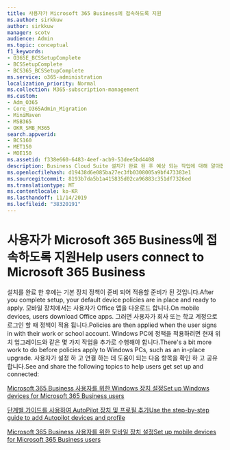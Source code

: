```yaml
---
title: 사용자가 Microsoft 365 Business에 접속하도록 지원
ms.author: sirkkuw
author: sirkkuw
manager: scotv
audience: Admin
ms.topic: conceptual
f1_keywords:
- O365E_BCSSetupComplete
- BCSSetupComplete
- BCS365_BCSSetupComplete
ms.service: o365-administration
localization_priority: Normal
ms.collection: M365-subscription-management
ms.custom:
- Adm_O365
- Core_O365Admin_Migration
- MiniMaven
- MSB365
- OKR_SMB_M365
search.appverid:
- BCS160
- MET150
- MOE150
ms.assetid: f338e660-6483-4eef-acb9-53dee5bd4408
description: Business Cloud Suite 설치가 완료 된 후 예상 되는 작업에 대해 알아봅니다.
ms.openlocfilehash: d19438d6e085ba27ec3fb0308005a9bf473383e1
ms.sourcegitcommit: 8193b7da5b1a415835d02ca96883c351df7326ed
ms.translationtype: MT
ms.contentlocale: ko-KR
ms.lasthandoff: 11/14/2019
ms.locfileid: "38320191"
---
```

# <a name="help-users-connect-to-microsoft-365-business"></a><span data-ttu-id="5f064-103">사용자가 Microsoft 365 Business에 접속하도록 지원</span><span class="sxs-lookup"><span data-stu-id="5f064-103">Help users connect to Microsoft 365 Business</span></span>

<span data-ttu-id="5f064-104">설치를 완료 한 후에는 기본 장치 정책이 준비 되어 적용할 준비가 된 것입니다.</span><span class="sxs-lookup"><span data-stu-id="5f064-104">After you complete setup, your default device policies are in place and ready to apply.</span></span> <span data-ttu-id="5f064-105">모바일 장치에서는 사용자가 Office 앱을 다운로드 합니다.</span><span class="sxs-lookup"><span data-stu-id="5f064-105">On mobile devices, users download Office apps.</span></span> <span data-ttu-id="5f064-106">그러면 사용자가 회사 또는 학교 계정으로 로그인 할 때 정책이 적용 됩니다.</span><span class="sxs-lookup"><span data-stu-id="5f064-106">Policies are then applied when the user signs in with their work or school account.</span></span> <span data-ttu-id="5f064-107">Windows PC에 정책을 적용하려면 현재 위치 업그레이드와 같은 몇 가지 작업을 추가로 수행해야 합니다.</span><span class="sxs-lookup"><span data-stu-id="5f064-107">There's a bit more work to do before policies apply to Windows PCs, such as an in-place upgrade.</span></span> <span data-ttu-id="5f064-108">사용자가 설정 하 고 연결 하는 데 도움이 되는 다음 항목을 확인 하 고 공유 합니다.</span><span class="sxs-lookup"><span data-stu-id="5f064-108">See and share the following topics to help users get set up and connected:</span></span>
  
[<span data-ttu-id="5f064-109">Microsoft 365 Business 사용자를 위한 Windows 장치 설정</span><span class="sxs-lookup"><span data-stu-id="5f064-109">Set up Windows devices for Microsoft 365 Business users</span></span>](set-up-windows-devices.md)
  
[<span data-ttu-id="5f064-110">단계별 가이드를 사용하여 AutoPilot 장치 및 프로필 추가</span><span class="sxs-lookup"><span data-stu-id="5f064-110">Use the step-by-step guide to add Autopilot devices and profile</span></span>](add-autopilot-devices-and-profile.md)
  
[<span data-ttu-id="5f064-111">Microsoft 365 Business 사용자를 위한 모바일 장치 설정</span><span class="sxs-lookup"><span data-stu-id="5f064-111">Set up mobile devices for Microsoft 365 Business users</span></span>](set-up-mobile-devices.md)
  

